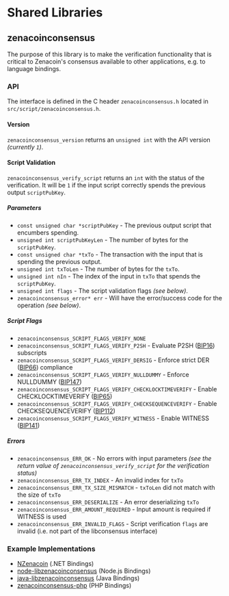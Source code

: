 Shared Libraries
================

## zenacoinconsensus

The purpose of this library is to make the verification functionality that is critical to Zenacoin's consensus available to other applications, e.g. to language bindings.

### API

The interface is defined in the C header `zenacoinconsensus.h` located in `src/script/zenacoinconsensus.h`.

#### Version

`zenacoinconsensus_version` returns an `unsigned int` with the API version *(currently `1`)*.

#### Script Validation

`zenacoinconsensus_verify_script` returns an `int` with the status of the verification. It will be `1` if the input script correctly spends the previous output `scriptPubKey`.

##### Parameters
- `const unsigned char *scriptPubKey` - The previous output script that encumbers spending.
- `unsigned int scriptPubKeyLen` - The number of bytes for the `scriptPubKey`.
- `const unsigned char *txTo` - The transaction with the input that is spending the previous output.
- `unsigned int txToLen` - The number of bytes for the `txTo`.
- `unsigned int nIn` - The index of the input in `txTo` that spends the `scriptPubKey`.
- `unsigned int flags` - The script validation flags *(see below)*.
- `zenacoinconsensus_error* err` - Will have the error/success code for the operation *(see below)*.

##### Script Flags
- `zenacoinconsensus_SCRIPT_FLAGS_VERIFY_NONE`
- `zenacoinconsensus_SCRIPT_FLAGS_VERIFY_P2SH` - Evaluate P2SH ([BIP16](https://github.com/zenacoin/bips/blob/master/bip-0016.mediawiki)) subscripts
- `zenacoinconsensus_SCRIPT_FLAGS_VERIFY_DERSIG` - Enforce strict DER ([BIP66](https://github.com/zenacoin/bips/blob/master/bip-0066.mediawiki)) compliance
- `zenacoinconsensus_SCRIPT_FLAGS_VERIFY_NULLDUMMY` - Enforce NULLDUMMY ([BIP147](https://github.com/zenacoin/bips/blob/master/bip-0147.mediawiki))
- `zenacoinconsensus_SCRIPT_FLAGS_VERIFY_CHECKLOCKTIMEVERIFY` - Enable CHECKLOCKTIMEVERIFY ([BIP65](https://github.com/zenacoin/bips/blob/master/bip-0065.mediawiki))
- `zenacoinconsensus_SCRIPT_FLAGS_VERIFY_CHECKSEQUENCEVERIFY` - Enable CHECKSEQUENCEVERIFY ([BIP112](https://github.com/zenacoin/bips/blob/master/bip-0112.mediawiki))
- `zenacoinconsensus_SCRIPT_FLAGS_VERIFY_WITNESS` - Enable WITNESS ([BIP141](https://github.com/zenacoin/bips/blob/master/bip-0141.mediawiki))

##### Errors
- `zenacoinconsensus_ERR_OK` - No errors with input parameters *(see the return value of `zenacoinconsensus_verify_script` for the verification status)*
- `zenacoinconsensus_ERR_TX_INDEX` - An invalid index for `txTo`
- `zenacoinconsensus_ERR_TX_SIZE_MISMATCH` - `txToLen` did not match with the size of `txTo`
- `zenacoinconsensus_ERR_DESERIALIZE` - An error deserializing `txTo`
- `zenacoinconsensus_ERR_AMOUNT_REQUIRED` - Input amount is required if WITNESS is used
- `zenacoinconsensus_ERR_INVALID_FLAGS` - Script verification `flags` are invalid (i.e. not part of the libconsensus interface)

### Example Implementations
- [NZenacoin](https://github.com/MetacoSA/NZenacoin/blob/5e1055cd7c4186dee4227c344af8892aea54faec/NZenacoin/Script.cs#L979-#L1031) (.NET Bindings)
- [node-libzenacoinconsensus](https://github.com/bitpay/node-libzenacoinconsensus) (Node.js Bindings)
- [java-libzenacoinconsensus](https://github.com/dexX7/java-libzenacoinconsensus) (Java Bindings)
- [zenacoinconsensus-php](https://github.com/Bit-Wasp/zenacoinconsensus-php) (PHP Bindings)
